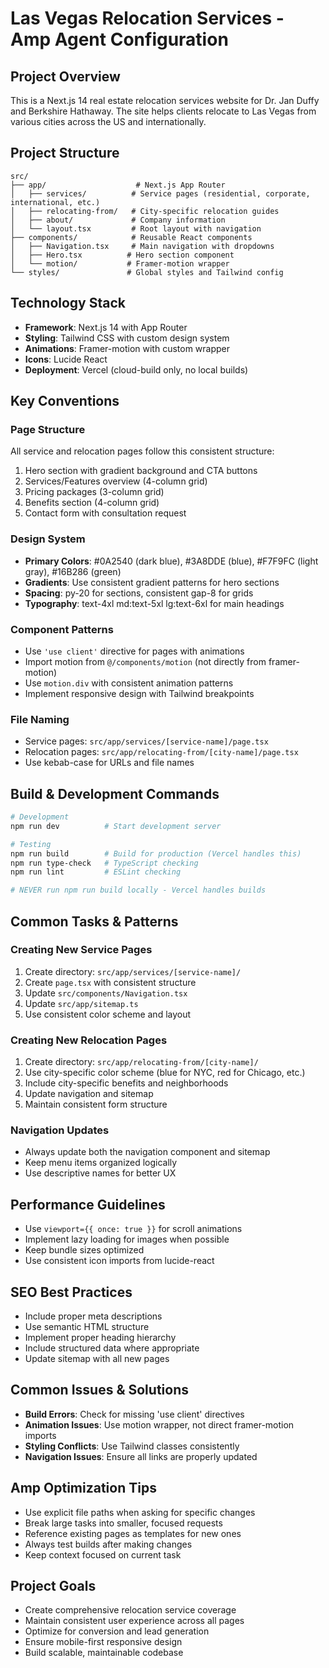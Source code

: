 # Las Vegas Relocation Services - Amp Agent Configuration

## Project Overview
This is a Next.js 14 real estate relocation services website for Dr. Jan Duffy and Berkshire Hathaway. The site helps clients relocate to Las Vegas from various cities across the US and internationally.

## Project Structure
```
src/
├── app/                    # Next.js App Router
│   ├── services/          # Service pages (residential, corporate, international, etc.)
│   ├── relocating-from/   # City-specific relocation guides
│   ├── about/             # Company information
│   └── layout.tsx         # Root layout with navigation
├── components/            # Reusable React components
│   ├── Navigation.tsx     # Main navigation with dropdowns
│   ├── Hero.tsx          # Hero section component
│   └── motion/           # Framer-motion wrapper
└── styles/               # Global styles and Tailwind config
```

## Technology Stack
- **Framework**: Next.js 14 with App Router
- **Styling**: Tailwind CSS with custom design system
- **Animations**: Framer-motion with custom wrapper
- **Icons**: Lucide React
- **Deployment**: Vercel (cloud-build only, no local builds)

## Key Conventions

### Page Structure
All service and relocation pages follow this consistent structure:
1. Hero section with gradient background and CTA buttons
2. Services/Features overview (4-column grid)
3. Pricing packages (3-column grid)
4. Benefits section (4-column grid)
5. Contact form with consultation request

### Design System
- **Primary Colors**: #0A2540 (dark blue), #3A8DDE (blue), #F7F9FC (light gray), #16B286 (green)
- **Gradients**: Use consistent gradient patterns for hero sections
- **Spacing**: py-20 for sections, consistent gap-8 for grids
- **Typography**: text-4xl md:text-5xl lg:text-6xl for main headings

### Component Patterns
- Use `'use client'` directive for pages with animations
- Import motion from `@/components/motion` (not directly from framer-motion)
- Use `motion.div` with consistent animation patterns
- Implement responsive design with Tailwind breakpoints

### File Naming
- Service pages: `src/app/services/[service-name]/page.tsx`
- Relocation pages: `src/app/relocating-from/[city-name]/page.tsx`
- Use kebab-case for URLs and file names

## Build & Development Commands
```bash
# Development
npm run dev          # Start development server

# Testing
npm run build        # Build for production (Vercel handles this)
npm run type-check   # TypeScript checking
npm run lint         # ESLint checking

# NEVER run npm run build locally - Vercel handles builds
```

## Common Tasks & Patterns

### Creating New Service Pages
1. Create directory: `src/app/services/[service-name]/`
2. Create `page.tsx` with consistent structure
3. Update `src/components/Navigation.tsx`
4. Update `src/app/sitemap.ts`
5. Use consistent color scheme and layout

### Creating New Relocation Pages
1. Create directory: `src/app/relocating-from/[city-name]/`
2. Use city-specific color scheme (blue for NYC, red for Chicago, etc.)
3. Include city-specific benefits and neighborhoods
4. Update navigation and sitemap
5. Maintain consistent form structure

### Navigation Updates
- Always update both the navigation component and sitemap
- Keep menu items organized logically
- Use descriptive names for better UX

## Performance Guidelines
- Use `viewport={{ once: true }}` for scroll animations
- Implement lazy loading for images when possible
- Keep bundle sizes optimized
- Use consistent icon imports from lucide-react

## SEO Best Practices
- Include proper meta descriptions
- Use semantic HTML structure
- Implement proper heading hierarchy
- Include structured data where appropriate
- Update sitemap with all new pages

## Common Issues & Solutions
- **Build Errors**: Check for missing 'use client' directives
- **Animation Issues**: Use motion wrapper, not direct framer-motion imports
- **Styling Conflicts**: Use Tailwind classes consistently
- **Navigation Issues**: Ensure all links are properly updated

## Amp Optimization Tips
- Use explicit file paths when asking for specific changes
- Break large tasks into smaller, focused requests
- Reference existing pages as templates for new ones
- Always test builds after making changes
- Keep context focused on current task

## Project Goals
- Create comprehensive relocation service coverage
- Maintain consistent user experience across all pages
- Optimize for conversion and lead generation
- Ensure mobile-first responsive design
- Build scalable, maintainable codebase
